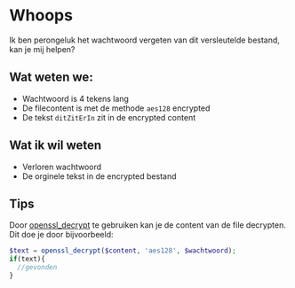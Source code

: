 # Whoops
Ik ben perongeluk het wachtwoord vergeten van dit versleutelde bestand, kan je mij helpen?


## Wat weten we:
- Wachtwoord is 4 tekens lang
- De filecontent is met de methode `aes128` encrypted
- De tekst `ditZitErIn` zit in de encrypted content

## Wat ik wil weten
- Verloren wachtwoord
- De orginele tekst in de encrypted bestand

## Tips

Door [openssl_decrypt](http://php.net/manual/en/function.openssl-decrypt.php) te gebruiken kan je de content van de file decrypten.
Dit doe je door bijvoorbeeld:
```php
$text = openssl_decrypt($content, 'aes128', $wachtwoord);
if(text){
  //gevonden
} 
```